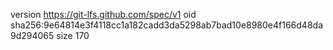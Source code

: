 version https://git-lfs.github.com/spec/v1
oid sha256:9e64814e3f4118cc1a182cadd3da5298ab7bad10e8980e4f166d48da9d294065
size 170

